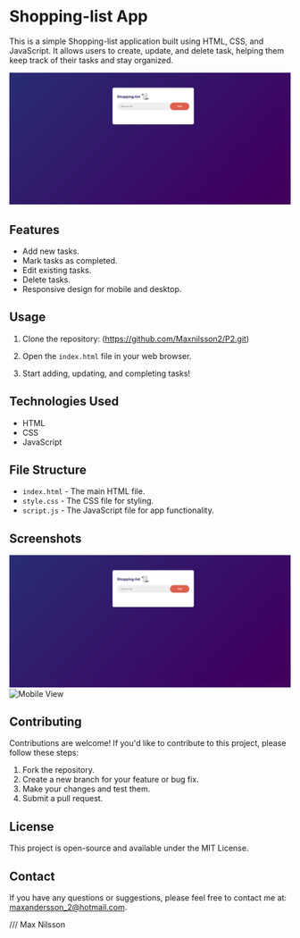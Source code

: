 # Shopping-list App

This is a simple Shopping-list application built using HTML, CSS, and JavaScript. It allows users to create, update, and delete task, helping them keep track of their tasks and stay organized.

![App Screenshot](/images/deskopshot.png)

## Features

- Add new tasks.
- Mark tasks as completed.
- Edit existing tasks.
- Delete tasks.
- Responsive design for mobile and desktop.

## Usage

1. Clone the repository: (https://github.com/Maxnilsson2/P2.git)

2. Open the `index.html` file in your web browser.

3. Start adding, updating, and completing tasks!

## Technologies Used

- HTML
- CSS
- JavaScript

## File Structure

- `index.html` - The main HTML file.
- `style.css` - The CSS file for styling.
- `script.js` - The JavaScript file for app functionality.

## Screenshots

![Desktop View](/images/deskopshot.png)
![Mobile View]()

## Contributing

Contributions are welcome! If you'd like to contribute to this project, please follow these steps:

1. Fork the repository.
2. Create a new branch for your feature or bug fix.
3. Make your changes and test them.
4. Submit a pull request.

## License

This project is open-source and available under the MIT License.

## Contact

If you have any questions or suggestions, please feel free to contact me at: maxandersson_2@hotmail.com.

///
Max Nilsson

